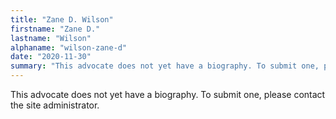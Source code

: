 ```yaml
---
title: "Zane D. Wilson"
firstname: "Zane D."
lastname: "Wilson"
alphaname: "wilson-zane-d"
date: "2020-11-30"
summary: "This advocate does not yet have a biography. To submit one, please contact the site administrator."
---
```

This advocate does not yet have a biography. To submit one, please contact the site administrator.

